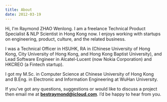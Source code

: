 ```yaml
---
title: About
date: 2012-03-19
---
```


Hi, I'm Raymond ZHAO Wenlong. I am a freelance Technical Product Specialist & NLP Scientist in Hong Kong now. I enjoys working with startups on engineering, product, culture, and the related business.

I was a Technical Officer in HSUHK, RA in (Chinese University of Hong Kong, City University of Hong Kong, and Hong Kong Baptist University), and Lead Software Engineer in Alcatel-Lucent (now Nokia Corporation) and HKCREO (a Fintech startup).

I got my M.Sc. in Computer Science at Chinese University of Hong Kong and B.Eng. in Electronic and Information Engineering at WuHan University.

If you’ve got any questions, suggestions or would like to discuss a project then email me at **bestraymond@icloud.com**. I’d be happy to hear from you.
